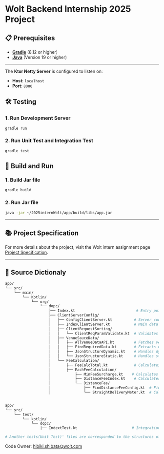 # Wolt Backend Internship 2025 Project

## 📋 Prerequisites
- **[Gradle](https://gradle.org/)** (8.12 or higher)  
- **[Java](https://www.oracle.com/java/technologies/downloads/#java21)** (Version 19 or higher)

---

The **Ktor Netty Server** is configured to listen on:

- **Host**: `localhost`
- **Port**: `8000`

## 🛠️ Testing

### 1. Run Development Server
```bash
gradle run
```
### 2. Run Unit Test and Integration Test
```bash
gradle test
```

## 🚀 Build and Run

### 1. Build Jar file
```bash
gradle build
```
### 2. Run Jar file
```bash
java -jar ~/2025internWolt/app/build/libs/app.jar
```

---

## 📚 Project Specification
For more details about the project, visit the Wolt intern assignment page [Project Specification](https://github.com/woltapp/backend-internship-2025).

---

## 🔎 Source Dictionaly
```bash
app/
└── src/
    └── main/
        └── Kotlin/
            └── org/
                └── dopc/
                    ├── Index.kt                            # Entry point
                    ├── ClientServerConfig/
                    │   ├── ConfigClientServer.kt          # Server configuration
                    │   ├── IndexClientServer.kt           # Main data stream and response calculation
                    │   ├── ClientRequestSorting/
                    │   │   └── ClientReqParamValidate.kt  # Validates client request parameters
                    │   ├── VenueSauceData/
                    │   │   ├── AllVenueDataAPI.kt         # Fetches venue data from the API
                    │   │   ├── FindRequiredData.kt        # Extracts necessary data for calculations
                    │   │   ├── JsonStructureDynamic.kt    # Handles dynamic JSON structures
                    │   │   └── JsonStructureStatic.kt     # Handles static JSON structures
                    │   └── FeeCalculation/
                    │       ├── FeeCalcTotal.kt            # Calculates total fees
                    │       ├── EachFeeCalculation/
                    │           ├── MinFeeSurcharge.kt    # Calculates minimum surcharge
                    │           ├── DistanceFeeIndex.kt    # Calculates delivery distance fees
                    │           └── DistanceFee/
                    │               ├── FindDistanceFeeConfig.kt  # Finds applicable distance ranges
                    │               └── StraightDeliveryMeter.kt  # Calculates delivery distance


app/
└── src/
    └── test/
        └── kotlin/
            └── dopc/
                ├── IndextTest.kt                         # Integration tests(Make actual http request to the localhost:8000)

# Another tests(Unit Test)' files are corresponded to the structures of main dictionaly
```
Code Owner: hibiki.shibata@wolt.com

